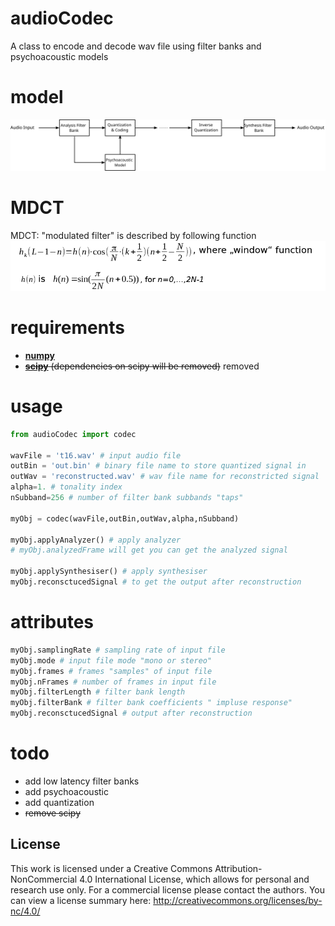 # audioCodec
 A class to encode and decode wav file using filter banks and psychoacoustic models

# model
![Model](drawing.svg "Model")

# MDCT
 MDCT: "modulated filter" is described by following function
![mdct](mdct.png "mdct")


# requirements
* [**numpy**](https://www.numpy.org)
* ~~[**scipy**](https://www.scipy.org) (dependencies on scipy will be removed)~~ removed

# usage
```python
from audioCodec import codec

wavFile = 't16.wav' # input audio file
outBin = 'out.bin' # binary file name to store quantized signal in
outWav = 'reconstructed.wav' # wav file name for reconstricted signal
alpha=1. # tonality index
nSubband=256 # number of filter bank subbands "taps"

myObj = codec(wavFile,outBin,outWav,alpha,nSubband)

myObj.applyAnalyzer() # apply analyzer
# myObj.analyzedFrame will get you can get the analyzed signal 

myObj.applySynthesiser() # apply synthesiser
myObj.reconsctucedSignal # to get the output after reconstruction

```
# attributes
```python
myObj.samplingRate # sampling rate of input file
myObj.mode # input file mode "mono or stereo"
myObj.frames # frames "samples" of input file
myObj.nFrames # number of frames in input file
myObj.filterLength # filter bank length
myObj.filterBank # filter bank coefficients " impluse response"
myObj.reconsctucedSignal # output after reconstruction
```

# todo
* add low latency filter banks
* add psychoacoustic
* add quantization
* ~~remove scipy~~

## License

This work is licensed under a Creative Commons Attribution-NonCommercial 4.0 International License, which allows for personal and research use only. For a commercial license please contact the authors. You can view a license summary here: http://creativecommons.org/licenses/by-nc/4.0/
